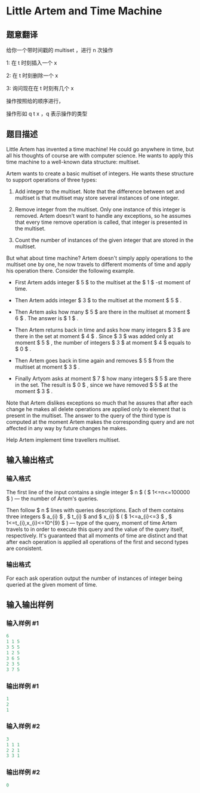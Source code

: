 # Little Artem and Time Machine

## 题意翻译

给你一个带时间戳的 multiset ，进行 n 次操作

1: 在 t 时刻插入一个 x

2: 在 t 时刻删除一个 x

3: 询问现在在 t 时刻有几个 x

操作按照给的顺序进行，

操作形如 q t x ，q 表示操作的类型

## 题目描述

Little Artem has invented a time machine! He could go anywhere in time, but all his thoughts of course are with computer science. He wants to apply this time machine to a well-known data structure: multiset.

Artem wants to create a basic multiset of integers. He wants these structure to support operations of three types:

1. Add integer to the multiset. Note that the difference between set and multiset is that multiset may store several instances of one integer.

2. Remove integer from the multiset. Only one instance of this integer is removed. Artem doesn't want to handle any exceptions, so he assumes that every time remove operation is called, that integer is presented in the multiset.

3. Count the number of instances of the given integer that are stored in the multiset.

But what about time machine? Artem doesn't simply apply operations to the multiset one by one, he now travels to different moments of time and apply his operation there. Consider the following example.

- First Artem adds integer $ 5 $ to the multiset at the $ 1 $ -st moment of time.

- Then Artem adds integer $ 3 $ to the multiset at the moment $ 5 $ .

- Then Artem asks how many $ 5 $ are there in the multiset at moment $ 6 $ . The answer is $ 1 $ .

- Then Artem returns back in time and asks how many integers $ 3 $ are there in the set at moment $ 4 $ . Since $ 3 $ was added only at moment $ 5 $ , the number of integers $ 3 $ at moment $ 4 $ equals to $ 0 $ .

- Then Artem goes back in time again and removes $ 5 $ from the multiset at moment $ 3 $ .

- Finally Artyom asks at moment $ 7 $ how many integers $ 5 $ are there in the set. The result is $ 0 $ , since we have removed $ 5 $ at the moment $ 3 $ .

Note that Artem dislikes exceptions so much that he assures that after each change he makes all delete operations are applied only to element that is present in the multiset. The answer to the query of the third type is computed at the moment Artem makes the corresponding query and are not affected in any way by future changes he makes.

Help Artem implement time travellers multiset.

## 输入输出格式

### 输入格式

The first line of the input contains a single integer $ n $ ( $ 1<=n<=100000 $ ) — the number of Artem's queries.

Then follow $ n $ lines with queries descriptions. Each of them contains three integers $ a_{i} $ , $ t_{i} $ and $ x_{i} $ ( $ 1<=a_{i}<=3 $ , $ 1<=t_{i},x_{i}<=10^{9} $ ) — type of the query, moment of time Artem travels to in order to execute this query and the value of the query itself, respectively. It's guaranteed that all moments of time are distinct and that after each operation is applied all operations of the first and second types are consistent.

### 输出格式

For each ask operation output the number of instances of integer being queried at the given moment of time.

## 输入输出样例

### 输入样例 #1

```cpp
6
1 1 5
3 5 5
1 2 5
3 6 5
2 3 5
3 7 5

```
### 输出样例 #1

```cpp
1
2
1

```
### 输入样例 #2

```cpp
3
1 1 1
2 2 1
3 3 1

```
### 输出样例 #2

```cpp
0

```
